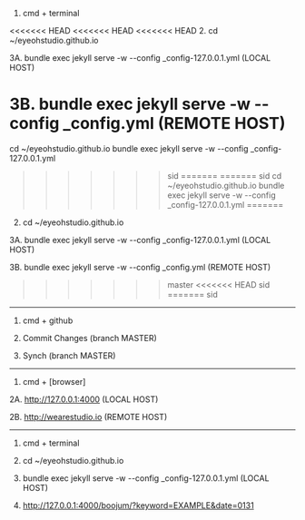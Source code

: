 1. cmd + terminal

<<<<<<< HEAD
<<<<<<< HEAD
<<<<<<< HEAD
2. cd ~/eyeohstudio.github.io

3A. bundle exec jekyll serve -w --config _config-127.0.0.1.yml (LOCAL HOST)

3B. bundle exec jekyll serve -w --config _config.yml (REMOTE HOST)
=======
cd ~/eyeohstudio.github.io
bundle exec jekyll serve -w --config _config-127.0.0.1.yml
>>>>>>> sid
=======
=======
>>>>>>> sid
cd ~/eyeohstudio.github.io
bundle exec jekyll serve -w --config _config-127.0.0.1.yml
=======
2. cd ~/eyeohstudio.github.io

3A. bundle exec jekyll serve -w --config _config-127.0.0.1.yml (LOCAL HOST)

3B. bundle exec jekyll serve -w --config _config.yml (REMOTE HOST)
>>>>>>> master
<<<<<<< HEAD
>>>>>>> sid
=======
>>>>>>> sid

---

1. cmd + github

2. Commit Changes (branch MASTER)

3. Synch (branch MASTER)

---

1. cmd + [browser]

2A. http://127.0.0.1:4000 (LOCAL HOST)

2B. http://wearestudio.io (REMOTE HOST)

---

1. cmd + terminal

2. cd ~/eyeohstudio.github.io

3. bundle exec jekyll serve -w --config _config-127.0.0.1.yml (LOCAL HOST)

4. http://127.0.0.1:4000/boojum/?keyword=EXAMPLE&date=0131
